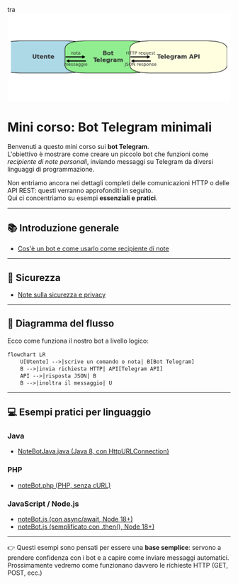 tra![Flusso Bot Telegram](bot_telegram_flow.png)

# Mini corso: Bot Telegram minimali

Benvenuti a questo mini corso sui **bot Telegram**.  
L'obiettivo è mostrare come creare un piccolo bot che funzioni come *recipiente di note personali*, inviando messaggi su Telegram da diversi linguaggi di programmazione.

Non entriamo ancora nei dettagli completi delle comunicazioni HTTP o delle API REST: questi verranno approfonditi in seguito.  
Qui ci concentriamo su esempi **essenziali e pratici**.

---

## 📚 Introduzione generale
- [Cos'è un bot e come usarlo come recipiente di note](bot_telegram_note.md)

---

## 🔐 Sicurezza

- [Note sulla sicurezza e privacy](bot_security.md)

---

## 🔄 Diagramma del flusso

Ecco come funziona il nostro bot a livello logico:

```mermaid
flowchart LR
    U[Utente] -->|scrive un comando o nota| B[Bot Telegram]
    B -->|invia richiesta HTTP| API[Telegram API]
    API -->|risposta JSON| B
    B -->|inoltra il messaggio| U
```

---

## 💻 Esempi pratici per linguaggio

### Java
- [NoteBotJava.java (Java 8, con HttpURLConnection)](NoteBotJava.md)

### PHP
- [noteBot.php (PHP, senza cURL)](NoteBotPHP.md)

### JavaScript / Node.js
- [noteBot.js (con async/await, Node 18+)](NoteBotJS_extra.md)
- [noteBot.js (semplificato con .then(), Node 18+)](NoteBotJS_lite.md)


---

👉 Questi esempi sono pensati per essere una **base semplice**: servono a prendere confidenza con i bot e a capire come inviare messaggi automatici.  
Prossimamente vedremo come funzionano davvero le richieste HTTP (GET, POST, ecc.)

